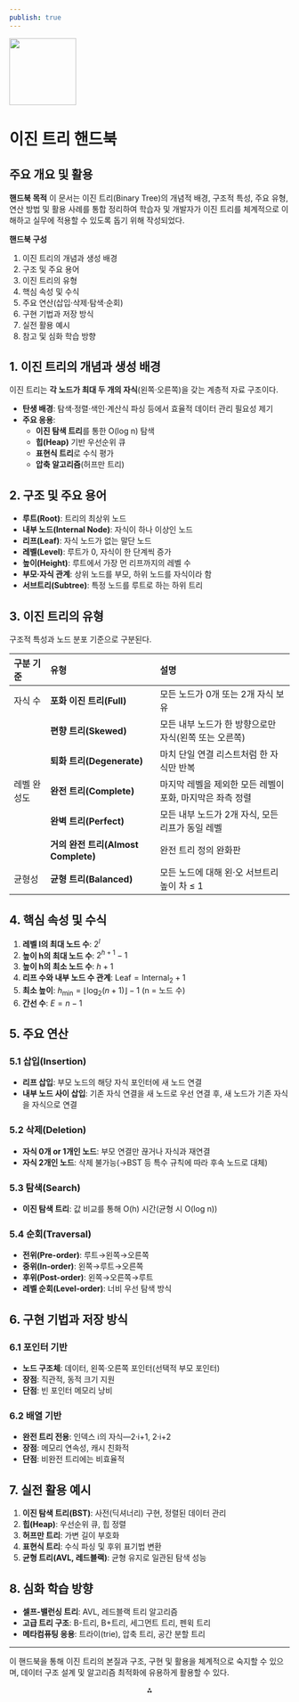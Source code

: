```yaml
---
publish: true
---
```


<img src="https://r2cdn.perplexity.ai/pplx-full-logo-primary-dark%402x.png" class="logo" width="120"/>

# 이진 트리 핸드북

## 주요 개요 및 활용

**핸드북 목적**
이 문서는 이진 트리(Binary Tree)의 개념적 배경, 구조적 특성, 주요 유형, 연산 방법 및 활용 사례를 통합 정리하여 학습자 및 개발자가 이진 트리를 체계적으로 이해하고 실무에 적용할 수 있도록 돕기 위해 작성되었다.

**핸드북 구성**

1. 이진 트리의 개념과 생성 배경
2. 구조 및 주요 용어
3. 이진 트리의 유형
4. 핵심 속성 및 수식
5. 주요 연산(삽입·삭제·탐색·순회)
6. 구현 기법과 저장 방식
7. 실전 활용 예시
8. 참고 및 심화 학습 방향

## 1. 이진 트리의 개념과 생성 배경

이진 트리는 **각 노드가 최대 두 개의 자식**(왼쪽·오른쪽)을 갖는 계층적 자료 구조이다.

- **탄생 배경**: 탐색·정렬·색인·계산식 파싱 등에서 효율적 데이터 관리 필요성 제기
- **주요 응용**:
    - **이진 탐색 트리**를 통한 O(log n) 탐색
    - **힙(Heap)** 기반 우선순위 큐
    - **표현식 트리**로 수식 평가
    - **압축 알고리즘**(허프만 트리)


## 2. 구조 및 주요 용어

- **루트(Root)**: 트리의 최상위 노드
- **내부 노드(Internal Node)**: 자식이 하나 이상인 노드
- **리프(Leaf)**: 자식 노드가 없는 말단 노드
- **레벨(Level)**: 루트가 0, 자식이 한 단계씩 증가
- **높이(Height)**: 루트에서 가장 먼 리프까지의 레벨 수
- **부모·자식 관계**: 상위 노드를 부모, 하위 노드를 자식이라 함
- **서브트리(Subtree)**: 특정 노드를 루트로 하는 하위 트리


## 3. 이진 트리의 유형

구조적 특성과 노드 분포 기준으로 구분된다.


| 구분 기준 | 유형 | 설명 |
| :-- | :-- | :-- |
| 자식 수 | **포화 이진 트리(Full)** | 모든 노드가 0개 또는 2개 자식 보유 |
|  | **편향 트리(Skewed)** | 모든 내부 노드가 한 방향으로만 자식(왼쪽 또는 오른쪽) |
|  | **퇴화 트리(Degenerate)** | 마치 단일 연결 리스트처럼 한 자식만 반복 |
| 레벨 완성도 | **완전 트리(Complete)** | 마지막 레벨을 제외한 모든 레벨이 포화, 마지막은 좌측 정렬 |
|  | **완벽 트리(Perfect)** | 모든 내부 노드가 2개 자식, 모든 리프가 동일 레벨 |
|  | **거의 완전 트리(Almost Complete)** | 완전 트리 정의 완화판 |
| 균형성 | **균형 트리(Balanced)** | 모든 노드에 대해 왼·오 서브트리 높이 차 ≤ 1 |

## 4. 핵심 속성 및 수식

1. **레벨 l의 최대 노드 수**: $2^l$
2. **높이 h의 최대 노드 수**: $2^{h+1}-1$
3. **높이 h의 최소 노드 수**: $h+1$
4. **리프 수와 내부 노드 수 관계**: $\text{Leaf}= \text{Internal}_2 + 1$
5. **최소 높이**: $h_{\min} = \lfloor \log_2(n+1)\rfloor -1$ (n = 노드 수)
6. **간선 수**: $E = n-1$

## 5. 주요 연산

### 5.1 삽입(Insertion)

- **리프 삽입**: 부모 노드의 해당 자식 포인터에 새 노드 연결
- **내부 노드 사이 삽입**: 기존 자식 연결을 새 노드로 우선 연결 후, 새 노드가 기존 자식을 자식으로 연결


### 5.2 삭제(Deletion)

- **자식 0개 or 1개인 노드**: 부모 연결만 끊거나 자식과 재연결
- **자식 2개인 노드**: 삭제 불가능(→BST 등 특수 규칙에 따라 후속 노드로 대체)


### 5.3 탐색(Search)

- **이진 탐색 트리**: 값 비교를 통해 O(h) 시간(균형 시 O(log n))


### 5.4 순회(Traversal)

- **전위(Pre-order)**: 루트→왼쪽→오른쪽
- **중위(In-order)**: 왼쪽→루트→오른쪽
- **후위(Post-order)**: 왼쪽→오른쪽→루트
- **레벨 순회(Level-order)**: 너비 우선 탐색 방식


## 6. 구현 기법과 저장 방식

### 6.1 포인터 기반

- **노드 구조체**: 데이터, 왼쪽·오른쪽 포인터(선택적 부모 포인터)
- **장점**: 직관적, 동적 크기 지원
- **단점**: 빈 포인터 메모리 낭비


### 6.2 배열 기반

- **완전 트리 전용**: 인덱스 i의 자식—2·i+1, 2·i+2
- **장점**: 메모리 연속성, 캐시 친화적
- **단점**: 비완전 트리에는 비효율적


## 7. 실전 활용 예시

1. **이진 탐색 트리(BST)**: 사전(딕셔너리) 구현, 정렬된 데이터 관리
2. **힙(Heap)**: 우선순위 큐, 힙 정렬
3. **허프만 트리**: 가변 길이 부호화
4. **표현식 트리**: 수식 파싱 및 후위 표기법 변환
5. **균형 트리(AVL, 레드블랙)**: 균형 유지로 일관된 탐색 성능

## 8. 심화 학습 방향

- **셀프-밸런싱 트리**: AVL, 레드블랙 트리 알고리즘
- **고급 트리 구조**: B-트리, B+트리, 세그먼트 트리, 펜윅 트리
- **메타컴퓨팅 응용**: 트라이(trie), 압축 트리, 공간 분할 트리

___

이 핸드북을 통해 이진 트리의 본질과 구조, 구현 및 활용을 체계적으로 숙지할 수 있으며, 데이터 구조 설계 및 알고리즘 최적화에 유용하게 활용할 수 있다.

<div style="text-align: center">⁂</div>

[^1]: https://faculty.cs.niu.edu/~mcmahon/CS241/Notes/Data_Structures/binary_trees.html

[^2]: https://www.geeksforgeeks.org/dsa/types-of-binary-tree/

[^3]: https://www.educative.io/answers/what-are-the-properties-of-binary-trees

[^4]: https://www.sapien.io/glossary/definition/binary-tree

[^5]: https://www.programiz.com/dsa/binary-tree

[^6]: https://www.enjoyalgorithms.com/blog/introduction-to-binary-tree/

[^7]: https://en.wikipedia.org/wiki/Binary_tree

[^8]: https://youcademy.org/types-of-binary-trees/

[^9]: https://www.geeksforgeeks.org/dsa/properties-of-binary-tree/

[^10]: https://www.geeksforgeeks.org/dsa/what-is-binary-tree/

[^11]: https://www.scaler.in/types-of-binary-tree/

[^12]: https://srnbdc.org/admin/uploads/2310DataStructures_Unit%20III_Trees.pdf

[^13]: https://mathworld.wolfram.com/BinaryTree.html

[^14]: https://www.upgrad.com/blog/5-types-of-binary-tree/

[^15]: https://opendsa-server.cs.vt.edu/ODSA/Books/CS3/html/BinaryTree.html

[^16]: https://www.w3schools.com/dsa/dsa_data_binarytrees.php

[^17]: https://launchschool.com/books/advanced_dsa/read/types_of_binary_trees

[^18]: https://launchschool.com/books/advanced_dsa/read/binary_trees

[^19]: https://www.robots.ox.ac.uk/~vedaldi/assets/teach/2024/b16/notes/4-binary-trees.html

[^20]: https://www.wscubetech.com/resources/dsa/binary-tree

